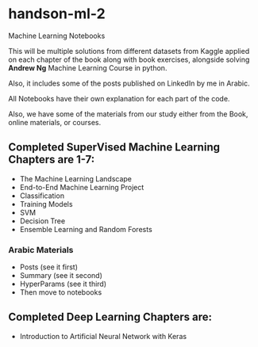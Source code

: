 # handson-ml-2

Machine Learning Notebooks

This will be multiple solutions from different datasets from Kaggle applied on each chapter of the book along with book exercises, alongside solving **Andrew Ng** Machine Learning Course in python.

Also, it includes some of the posts published on LinkedIn by me in Arabic.



All Notebooks have their own explanation for each part of the code.

Also, we have some of the materials from our study either from the Book, online materials, or courses.


## Completed SuperVised Machine Learning Chapters are 1-7:

- The Machine Learning Landscape
- End-to-End Machine Learning Project
- Classification
- Training Models
- SVM
- Decision Tree
- Ensemble Learning and Random Forests

### Arabic Materials 

- Posts (see it first)
- Summary (see it second)
- HyperParams (see it third)
- Then move to notebooks

## Completed Deep Learning Chapters are:

- Introduction to Artificial Neural Network with Keras
